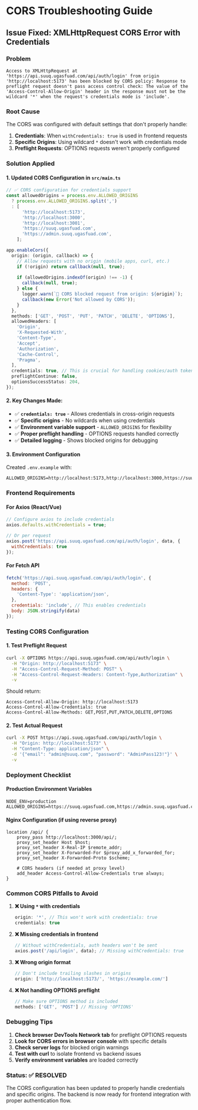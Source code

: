 # CORS Troubleshooting Guide

## Issue Fixed: XMLHttpRequest CORS Error with Credentials

### Problem
```
Access to XMLHttpRequest at 'https://api.suuq.ugasfuad.com/api/auth/login' from origin 'http://localhost:5173' has been blocked by CORS policy: Response to preflight request doesn't pass access control check: The value of the 'Access-Control-Allow-Origin' header in the response must not be the wildcard '*' when the request's credentials mode is 'include'.
```

### Root Cause
The CORS was configured with default settings that don't properly handle:
1. **Credentials**: When `withCredentials: true` is used in frontend requests
2. **Specific Origins**: Using wildcard `*` doesn't work with credentials mode
3. **Preflight Requests**: OPTIONS requests weren't properly configured

### Solution Applied

#### 1. Updated CORS Configuration in `src/main.ts`
```typescript
// ✅ CORS configuration for credentials support
const allowedOrigins = process.env.ALLOWED_ORIGINS
  ? process.env.ALLOWED_ORIGINS.split(',')
  : [
      'http://localhost:5173',
      'http://localhost:3000', 
      'http://localhost:3001',
      'https://suuq.ugasfuad.com',
      'https://admin.suuq.ugasfuad.com',
    ];

app.enableCors({
  origin: (origin, callback) => {
    // Allow requests with no origin (mobile apps, curl, etc.)
    if (!origin) return callback(null, true);
    
    if (allowedOrigins.indexOf(origin) !== -1) {
      callback(null, true);
    } else {
      logger.warn(`🚫 CORS blocked request from origin: ${origin}`);
      callback(new Error('Not allowed by CORS'));
    }
  },
  methods: ['GET', 'POST', 'PUT', 'PATCH', 'DELETE', 'OPTIONS'],
  allowedHeaders: [
    'Origin',
    'X-Requested-With',
    'Content-Type',
    'Accept',
    'Authorization',
    'Cache-Control',
    'Pragma',
  ],
  credentials: true, // This is crucial for handling cookies/auth tokens
  preflightContinue: false,
  optionsSuccessStatus: 204,
});
```

#### 2. Key Changes Made:
- ✅ **`credentials: true`** - Allows credentials in cross-origin requests
- ✅ **Specific origins** - No wildcards when using credentials
- ✅ **Environment variable support** - `ALLOWED_ORIGINS` for flexibility
- ✅ **Proper preflight handling** - OPTIONS requests handled correctly
- ✅ **Detailed logging** - Shows blocked origins for debugging

#### 3. Environment Configuration
Created `.env.example` with:
```env
ALLOWED_ORIGINS=http://localhost:5173,http://localhost:3000,https://suuq.ugasfuad.com
```

### Frontend Requirements

#### For Axios (React/Vue)
```javascript
// Configure axios to include credentials
axios.defaults.withCredentials = true;

// Or per request
axios.post('https://api.suuq.ugasfuad.com/api/auth/login', data, {
  withCredentials: true
});
```

#### For Fetch API
```javascript
fetch('https://api.suuq.ugasfuad.com/api/auth/login', {
  method: 'POST',
  headers: {
    'Content-Type': 'application/json',
  },
  credentials: 'include', // This enables credentials
  body: JSON.stringify(data)
});
```

### Testing CORS Configuration

#### 1. Test Preflight Request
```bash
curl -X OPTIONS https://api.suuq.ugasfuad.com/api/auth/login \
  -H "Origin: http://localhost:5173" \
  -H "Access-Control-Request-Method: POST" \
  -H "Access-Control-Request-Headers: Content-Type,Authorization" \
  -v
```

Should return:
```
Access-Control-Allow-Origin: http://localhost:5173
Access-Control-Allow-Credentials: true
Access-Control-Allow-Methods: GET,POST,PUT,PATCH,DELETE,OPTIONS
```

#### 2. Test Actual Request
```bash
curl -X POST https://api.suuq.ugasfuad.com/api/auth/login \
  -H "Origin: http://localhost:5173" \
  -H "Content-Type: application/json" \
  -d '{"email": "admin@suuq.com", "password": "AdminPass123!"}' \
  -v
```

### Deployment Checklist

#### Production Environment Variables
```env
NODE_ENV=production
ALLOWED_ORIGINS=https://suuq.ugasfuad.com,https://admin.suuq.ugasfuad.com
```

#### Nginx Configuration (if using reverse proxy)
```nginx
location /api/ {
    proxy_pass http://localhost:3000/api/;
    proxy_set_header Host $host;
    proxy_set_header X-Real-IP $remote_addr;
    proxy_set_header X-Forwarded-For $proxy_add_x_forwarded_for;
    proxy_set_header X-Forwarded-Proto $scheme;
    
    # CORS headers (if needed at proxy level)
    add_header Access-Control-Allow-Credentials true always;
}
```

### Common CORS Pitfalls to Avoid

1. **❌ Using `*` with credentials**
   ```javascript
   origin: '*', // This won't work with credentials: true
   credentials: true
   ```

2. **❌ Missing credentials in frontend**
   ```javascript
   // Without withCredentials, auth headers won't be sent
   axios.post('/api/login', data); // Missing withCredentials: true
   ```

3. **❌ Wrong origin format**
   ```javascript
   // Don't include trailing slashes in origins
   origin: ['http://localhost:5173/', 'https://example.com/']
   ```

4. **❌ Not handling OPTIONS preflight**
   ```javascript
   // Make sure OPTIONS method is included
   methods: ['GET', 'POST'] // Missing 'OPTIONS'
   ```

### Debugging Tips

1. **Check browser DevTools Network tab** for preflight OPTIONS requests
2. **Look for CORS errors in browser console** with specific details  
3. **Check server logs** for blocked origin warnings
4. **Test with curl** to isolate frontend vs backend issues
5. **Verify environment variables** are loaded correctly

### Status: ✅ RESOLVED

The CORS configuration has been updated to properly handle credentials and specific origins. The backend is now ready for frontend integration with proper authentication flow.
